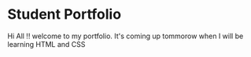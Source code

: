 # Student Portfolio

Hi All !! welcome to my portfolio. It's coming up tommorow when I will be learning HTML and CSS 